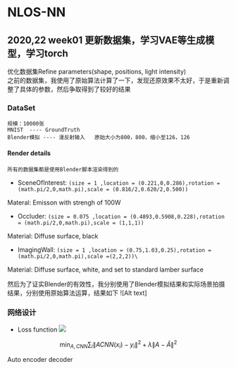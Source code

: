 # NLOS-NN
## 2020,22 week01 更新数据集，学习VAE等生成模型，学习torch
优化数据集Refine parameters(shape, positions, light intensity)  
之前的数据集，我使用了原始算法计算了一下，发现还原效果不太好，于是重新调整了具体的参数，然后争取得到了较好的结果  
### DataSet 

	规模：10000张  
	MNIST  ---- GroundTruth  
	Blender模拟 ---- 漫反射输入   原始大小为800，800，缩小至126，126
#### Render details


	所有的数据集都是使用Blender脚本渲染得到的
+ SceneOfInterest: 
`(size = 1 ,location = (0.221,0,0.286),rotation = (math.pi/2,0,math.pi),scale = (0.816/2,0.620/2,0.500))`

Materal: Emisson with strengh of 100W
+ Occluder: 
`(size = 0.075 ,location = (0.4893,0.5908,0.228),rotation = (math.pi/2,0,math.pi),scale = (1,1,1))`

Material: Diffuse surface, black
+ ImagingWall:
`(size = 1 ,location = (0.75,1.03,0.25),rotation = (math.pi/2,0,math.pi),scale =(2,2,2))\ `

Material: Diffuse surface, white, and set to standard lamber surface

然后为了证实Blender的有效性，我分别使用了Blender模拟结果和实际场景拍摄结果，分别使用原始算法运算，结果如下
![Alt text]
### 网络设计

+ Loss function 
![](http://latex.codecogs.com/svg.latex?\min_{A,CNN}\sum_i\|ACNN(x_i)-y_i\|^2+\lambda\|A-\hat{A}\|^2)

$$ \min_{A, CNN} \sum_i \| A CNN(x_i) - y_i \|^2 + \lambda \| A - \hat{A} \|^2$$

Auto encoder decoder 
